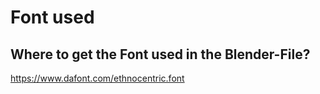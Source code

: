 # Font used

## Where to get the Font used in the Blender-File?
https://www.dafont.com/ethnocentric.font